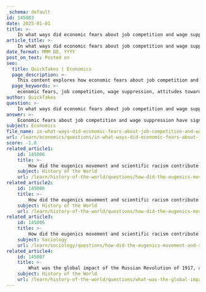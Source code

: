 ```yaml
---
_schema: default
id: 145003
date: 2025-01-01
title: >-
    In what ways did economic fears about job competition and wage suppression influence attitudes towards immigrant labor?
article_title: >-
    In what ways did economic fears about job competition and wage suppression influence attitudes towards immigrant labor?
date_format: MMM DD, YYYY
post_on_text: Posted on
seo:
  title: QuickTakes | Economics
  page_description: >-
    This content explores how economic fears about job competition and wage suppression influence attitudes towards immigrant labor, highlighting key factors such as job competition, wage suppression, economic insecurity, and the role of political narratives.
  page_keywords: >-
    economic fears, job competition, wage suppression, attitudes towards immigrant labor, anti-immigrant sentiment, immigration policies, economic insecurity, earnings impact, political narratives, labor market dynamics
author: QuickTakes
question: >-
    In what ways did economic fears about job competition and wage suppression influence attitudes towards immigrant labor?
answer: >-
    Economic fears about job competition and wage suppression have significantly influenced attitudes towards immigrant labor throughout history. Here are several key ways in which these fears have manifested:\n\n1. **Job Competition**: Many native workers perceive immigrants as direct competitors for jobs, particularly in low-skilled sectors. This perception is often exacerbated during economic downturns when job availability decreases. The fear that immigrants may take jobs away from native-born citizens can lead to increased anti-immigrant sentiment and calls for restrictive immigration policies.\n\n2. **Wage Suppression**: There is a widespread belief that an influx of immigrant labor can lead to wage suppression, particularly in low-wage industries. Native workers may fear that immigrants are willing to accept lower wages, which can drive down overall wage levels in certain sectors. This concern is particularly pronounced among low-skilled workers who may feel that their bargaining power is diminished in the presence of a larger pool of labor willing to work for less.\n\n3. **Economic Insecurity**: Economic precarity, characterized by unstable employment and financial insecurity, can heighten fears about job competition. When individuals feel economically vulnerable, they may be more likely to scapegoat immigrants for their struggles, leading to increased prejudice and anti-immigrant attitudes. This dynamic can contribute to the rise of populist movements that exploit these fears for political gain.\n\n4. **Impact of Immigration on Earnings**: Research has shown that increased immigration can correlate with declining earnings and rising poverty levels among certain groups, particularly in the 1980s and 1990s. This has led to concerns that immigrants contribute to a higher national low-income rate and increased income inequality, further fueling negative attitudes towards immigrant labor.\n\n5. **Political Narratives**: Economic fears have been leveraged by political leaders and movements to promote anti-immigrant sentiment. By framing immigrants as a threat to economic stability and job security, these narratives can resonate with voters who are experiencing economic hardship, leading to a more hostile environment for immigrant communities.\n\n6. **Labor Market Dynamics**: The dynamics of the labor market also play a role. In times of economic growth, the demand for labor can mitigate fears about competition, as more jobs are created than lost. However, during economic downturns, these fears can become more pronounced, leading to a backlash against immigrant labor.\n\nIn summary, economic fears regarding job competition and wage suppression have historically shaped attitudes towards immigrant labor, often resulting in increased prejudice and calls for restrictive immigration policies. These fears are compounded by broader economic insecurities and political narratives that frame immigrants as scapegoats for economic challenges faced by native workers.
subject: Economics
file_name: in-what-ways-did-economic-fears-about-job-competition-and-wage-suppression-influence-attitudes-towards-immigrant-labor.md
url: /learn/economics/questions/in-what-ways-did-economic-fears-about-job-competition-and-wage-suppression-influence-attitudes-towards-immigrant-labor
score: -1.0
related_article1:
    id: 145006
    title: >-
        How did the eugenics movement and scientific racism contribute to ideas of racial superiority?
    subject: History of the World
    url: /learn/history-of-the-world/questions/how-did-the-eugenics-movement-and-scientific-racism-contribute-to-ideas-of-racial-superiority
related_article2:
    id: 145006
    title: >-
        How did the eugenics movement and scientific racism contribute to ideas of racial superiority?
    subject: History of the World
    url: /learn/history-of-the-world/questions/how-did-the-eugenics-movement-and-scientific-racism-contribute-to-ideas-of-racial-superiority
related_article3:
    id: 145006
    title: >-
        How did the eugenics movement and scientific racism contribute to ideas of racial superiority?
    subject: Sociology
    url: /learn/sociology/questions/how-did-the-eugenics-movement-and-scientific-racism-contribute-to-ideas-of-racial-superiority
related_article4:
    id: 145007
    title: >-
        What was the global impact of the Russian Revolution of 1917, and how did it shape American perceptions and domestic reactions?
    subject: History of the World
    url: /learn/history-of-the-world/questions/what-was-the-global-impact-of-the-russian-revolution-of-1917-and-how-did-it-shape-american-perceptions-and-domestic-reactions
---
```


&nbsp;